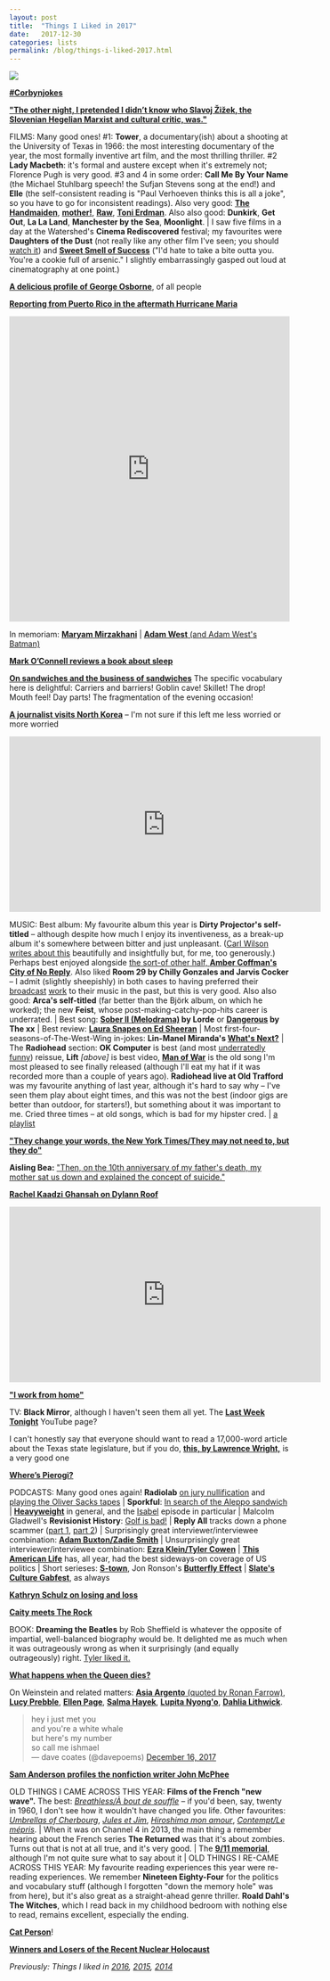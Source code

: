 ```yaml
---
layout: post
title:  "Things I Liked in 2017"
date:   2017-12-30
categories: lists
permalink: /blog/things-i-liked-2017.html
---
```


![](../assets/img/2017-orb.jpg)

**[#Corbynjokes](http://www.newstatesman.com/politics/media/2017/01/what-jokes-would-canary-allow-charlie-brooker-make-about-jeremy-corbyn)**

**["The other night, I pretended I didn’t know who Slavoj Žižek, the Slovenian Hegelian Marxist and cultural critic, was."](https://www.thehairpin.com/2016/07/the-best-time-i-pretended-i-hadnt-heard-of-slavoj-zizek/)**

FILMS: Many good ones! #1: **Tower**, a documentary(ish) about a shooting at the University of Texas in 1966: the most interesting documentary of the year, the most formally inventive art film, and the most thrilling thriller. #2 **Lady Macbeth**: it's formal and austere except when it's extremely not; Florence Pugh is very good. #3 and 4 in some order: **Call Me By Your Name** (the Michael Stuhlbarg speech! the Sufjan Stevens song at the end!) and **Elle** (the self-consistent reading is "Paul Verhoeven thinks this is all a joke", so you have to go for inconsistent readings). Also very good: **[The Handmaiden](https://twitter.com/mpaldridge/status/935595561885061125)**, **[mother!](https://twitter.com/mpaldridge/status/912431683521122304)**, **[Raw](https://www.theguardian.com/film/2017/apr/09/raw-julia-ducournau-cannibal-fantasy-review-kermode)**, **[Toni Erdman](http://marginalrevolution.com/marginalrevolution/2017/02/toni-erdmann-misunderstood-masterpiece-full-spoilers.html)**. Also also good: **Dunkirk**, **Get Out**, **La La Land**, **Manchester by the Sea**, **Moonlight**.  \| I saw five films in a day at the Watershed's **Cinema Rediscovered** festival; my favourites were **Daughters of the Dust** (not really like any other film I've seen; you should [watch it](https://www.netflix.com/title/60001104)) and **[Sweet Smell of Success](https://www.rogerebert.com/reviews/great-movie-the-sweet-smell-of-success-1957)** ("I'd hate to take a bite outta you. You're a cookie full of arsenic." I slightly embarrassingly gasped out loud at cinematography at one point.)

**[A delicious profile of George Osborne](http://www.esquire.com/uk/culture/a17158/george-osborne-revenge/)**, of all people

[**Reporting from Puerto Rico in the aftermath Hurricane Maria**](http://nymag.com/daily/intelligencer/2017/12/hurricane-maria-man-made-disaster.html)

<div style='position:relative; padding-bottom:calc(100.00% + 44px)'><iframe src='https://gfycat.com/ifr/FrayedOrganicAtlanticspadefish' frameborder='0' scrolling='no' width='100%' height='100%' style='position:absolute;top:0;left:0;' allowfullscreen></iframe></div>

In memoriam: **[Maryam Mirzakhani](https://www.newyorker.com/tech/elements/maryam-mirzakhanis-pioneering-mathematical-legacy)** \| [**Adam West** (and Adam West's Batman)](http://www.vulture.com/2017/06/adam-west-batman-legacy.html)

**[Mark O’Connell reviews a book about sleep](https://www.theguardian.com/books/2017/sep/21/why-we-sleep-by-matthew-walker-review)**

**[On sandwiches and the business of sandwiches](https://www.theguardian.com/news/2017/nov/24/how-the-sandwich-consumed-britain)** The specific vocabulary here is delightful: Carriers and barriers! Goblin cave! Skillet! The drop! Mouth feel! Day parts! The fragmentation of the evening occasion!

**[A journalist visits North Korea](https://www.newyorker.com/magazine/2017/09/18/the-risk-of-nuclear-war-with-north-korea)** – I'm not sure if this left me less worried or more worried

<iframe width="560" height="315" src="https://www.youtube.com/embed/QBGaO89cBMI?rel=0" frameborder="0" gesture="media" allow="encrypted-media" allowfullscreen></iframe> <!-- Lift -->

MUSIC: Best album: My favourite album this year is **Dirty Projector's self-titled** – although despite how much I enjoy its inventiveness, as a break-up album it's somewhere between bitter and just unpleasant. ([Carl Wilson writes about this](http://www.slate.com/articles/arts/music_box/2017/02/dirty_projectors_self_titled_new_album_reviewed.html) beautifully and insightfully but, for me, too generously.) Perhaps best enjoyed alongside [the sort-of other half, **Amber Coffman's City of No Reply**](https://www.salon.com/2017/06/03/amber-coffmans-new-album-city-of-no-reply-dirty-projectors-david-longstreth/).  Also liked **Room 29 by Chilly Gonzales and Jarvis Cocker** – I admit (slightly sheepishly) in both cases to having preferred their [broadcast](http://www.bbc.co.uk/programmes/b00ptsjd) [work](https://www.youtube.com/playlist?list=PLsZg4lnJII5WP2uulzVoLu0TDpMuxqe0T) to their music in the past, but this is very good. Also also good: **Arca's self-titled** (far better than the Björk album, on which he worked); the new **Feist**, whose post-making-catchy-pop-hits career is underrated. \| Best song: **[Sober II (Melodrama)](https://www.youtube.com/watch?v=Y8j-PqSFHcc) by Lorde** or **[Dangerous](https://www.youtube.com/watch?v=k6_ibA9_kJU) by The xx** \| Best review: **[Laura Snapes on Ed Sheeran](https://pitchfork.com/reviews/albums/22960-divide/)** \| Most first-four-seasons-of-The-West-Wing in-jokes: **Lin-Manel Miranda's [What's Next?](https://www.youtube.com/watch?v=9TTD5-3fuZE)** \| The **Radiohead** section: **OK Computer** is best (and most [underratedly funny](https://www.theatlantic.com/entertainment/archive/2017/06/radiohead-ok-computer-20th-anniversary-humor/531036/)) reissue, **Lift** _[above]_ is best video, [**Man of War**](https://www.youtube.com/watch?v=DXP1KdZX4io) is the old song I'm most pleased to see finally released (although I'll eat my hat if it was recorded more than a couple of years ago). **Radiohead live at Old Trafford** was my favourite anything of last year, although it's hard to say why – I've seen them play about eight times, and this was not the best (indoor gigs are better than outdoor, for starters!), but something about it was important to me. Cried three times – at old songs, which is bad for my hipster cred. \| [a playlist](https://open.spotify.com/user/mpaldridge/playlist/4qoh9DA3sD78NCtYt6W7fO)

**["They change your words, the New York Times/They may not need to, but they do"](http://www.francisheaney.com/this-be-the-word/)**

**Aisling Bea:** ["Then, on the 10th anniversary of my father's death, my mother sat us down and explained the concept of suicide."](https://www.theguardian.com/lifeandstyle/2017/nov/04/aisling-bea-my-fathers-death-has-given-me-a-love-of-men-of-their-vulnerability-and-tenderness)

[**Rachel Kaadzi Ghansah on Dylann Roof**](https://www.gq.com/story/dylann-roof-making-of-an-american-terrorist)

<iframe width="560" height="315" src="https://www.youtube.com/embed/h1E-FlguwGw?rel=0" frameborder="0" gesture="media" allow="encrypted-media" allowfullscreen></iframe> <!-- wuv u wobot -->

**["I work from home"](https://www.newyorker.com/humor/daily-shouts/i-work-from-home)**

TV: **Black Mirror**, although I haven't seen them all yet. The [**Last Week Tonight**](https://www.youtube.com/user/LastWeekTonight/videos) YouTube page?

I can't honestly say that everyone should want to read a 17,000-word article about the Texas state legislature, but if you do, **[this, by Lawrence Wright,](https://www.newyorker.com/magazine/2017/07/10/americas-future-is-texas)** is a very good one

**[Where’s Pierogi?](https://twitter.com/i/moments/919404682715508736)**

PODCASTS: Many good ones again! **Radiolab** [on jury nullification](http://www.radiolab.org/story/null-and-void/) and [playing the Oliver Sacks tapes](http://www.radiolab.org/story/oliver-sacks-journey-where-to-where/) \| **Sporkful**: [In search of the Aleppo sandwich](http://www.sporkful.com/tag/aleppo-sandwich/) \| [**Heavyweight**](https://gimletmedia.com/heavyweight/) in general, and the [Isabel](https://gimletmedia.com/episode/14-isabel/) episode in particular \| Malcolm Gladwell's **Revisionist History**: [Golf is bad!](http://revisionisthistory.com/episodes/11-a-good-walk-spoiled) \| **Reply All** tracks down a phone scammer ([part 1](https://gimletmedia.com/episode/long-distance/), [part 2](https://gimletmedia.com/episode/103-long-distance-part-ii/)) \| Surprisingly great interviewer/interviewee combination: [**Adam Buxton/Zadie Smith**](http://adam-buxton.co.uk/ad/2017/04/20/ep-40-zadie-smith/) \| Unsurprisingly great interviewer/interviewee combination: [**Ezra Klein/Tyler Cowen**](https://www.vox.com/2017/3/30/15122162/tyler-cowen-ezra-klein-interview-podcast) \| [**This American Life**](https://www.thisamericanlife.org/radio-archives/tag/106) has, all year, had the best sideways-on coverage of US politics \| Short serieses: [**S-town**](https://stownpodcast.org/), Jon Ronson's [**Butterfly Effect**](http://www.jonronson.com/butterfly.html) \| [**Slate's Culture Gabfest**](https://slate.com/podcasts/culture-gabfest), as always

**[Kathryn Schulz on losing and loss](https://www.newyorker.com/magazine/2017/02/13/when-things-go-missing)**

**[Caity meets The Rock](https://www.gq.com/story/dwayne-johnson-for-president-cover)**

BOOK: **Dreaming the Beatles** by Rob Sheffield is whatever the opposite of impartial, well-balanced biography would be. It delighted me as much when it was outrageously wrong as when it surprisingly (and equally outrageously) right. [Tyler liked it.](http://marginalrevolution.com/marginalrevolution/2017/05/dreaming-the-beatles.html)

**[What happens when the Queen dies?](https://www.theguardian.com/uk-news/2017/mar/16/what-happens-when-queen-elizabeth-dies-london-bridge)**

On Weinstein and related matters: [**Asia Argento** (quoted by Ronan Farrow)](https://www.newyorker.com/news/news-desk/from-aggressive-overtures-to-sexual-assault-harvey-weinsteins-accusers-tell-their-stories), [**Lucy Prebble**](https://www.lrb.co.uk/v39/n21/lucy-prebble/short-cuts), [**Ellen Page**](https://www.facebook.com/EllenPage/posts/10155212835577449), [**Salma Hayek**](https://www.nytimes.com/interactive/2017/12/13/opinion/contributors/salma-hayek-harvey-weinstein.html), [**Lupita Nyong'o**](https://www.nytimes.com/2017/10/19/opinion/lupita-nyongo-harvey-weinstein.html), [**Dahlia Lithwick**](http://www.slate.com/articles/news_and_politics/jurisprudence/2017/12/judge_alex_kozinski_made_us_all_victims_and_accomplices.html).

> hey i just met you  
> and you're a white whale  
> but here's my number  
> so call me ishmael  
> — dave coates (@davepoems) [December 16, 2017](https://twitter.com/davepoems/status/942095630880661504?ref_src=twsrc%5Etfw)
<script async src="https://platform.twitter.com/widgets.js" charset="utf-8"></script>

**[Sam Anderson profiles the nonfiction writer John McPhee](https://www.nytimes.com/2017/09/28/magazine/the-mind-of-john-mcphee.html)**

OLD THINGS I CAME ACROSS THIS YEAR: **Films of the French "new wave".** The best: _[Breathless/À bout de souffle](https://www.theguardian.com/film/2010/jun/06/film-jean-luc-godard-breathless-feature-philip-french-french-new-wave)_ – if you'd been, say, twenty in 1960, I don't see how it wouldn't have changed you life. Other favourites: _[Umbrellas of Cherbourg](https://www.youtube.com/watch?v=f7Unnx5eLbk)_, _[Jules et Jim](https://www.theguardian.com/books/2008/may/24/francoistruffaut.worldcinema)_, _[Hiroshima mon amour](https://newrepublic.com/article/120155/remembering-hiroshima-mon-amour-manny-farber-and-stanley-kauffmann)_, _[Contempt/Le mépris](http://www.slate.com/articles/arts/cool_story/2013/10/the_coolest_movie_of_all_time_is_jean_luc_godard_s_contempt.html)_. \| When it was on Channel 4 in 2013, the main thing a remember hearing about the French series **The Returned** was that it's about zombies. Turns out that is not at all true, and it's very good. \| The [**9/11 memorial**](https://www.google.com/maps/@40.7123473,-74.0134411,2a,75y,129.11h,74.76t/data=!3m6!1e1!3m4!1saCFxtnF4hsn8xZX1YKPRVQ!2e0!7i13312!8i6656), although I'm not quite sure what to say about it \| OLD THINGS I RE-CAME ACROSS THIS YEAR: My favourite reading experiences this year were re-reading experiences. We remember **Nineteen Eighty-Four** for the politics and vocabulary stuff (although I forgotten "down the memory hole" was from here), but it's also great as a straight-ahead genre thriller. **Roald Dahl's The Witches**, which I read back in my childhood bedroom with nothing else to read, remains excellent, especially the ending. 

**[Cat Person](https://www.newyorker.com/magazine/2017/12/11/cat-person)**!

**[Winners and Losers of the Recent Nuclear Holocaust](https://www.mcsweeneys.net/articles/winners-and-losers-of-the-recent-nuclear-holocaust)**

_Previously: Things I liked in [2016](http://aldridge.tumblr.com/post/155370284207/things-i-liked-in-2016), [2015](http://aldridge.tumblr.com/post/154739067697/things-i-liked-in-2015), [2014](http://aldridge.tumblr.com/post/112037214082/things-i-liked-in-2014)_
